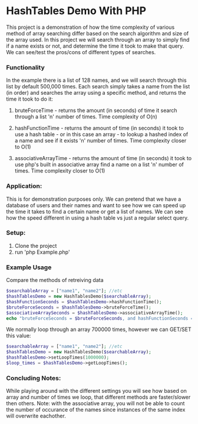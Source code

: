 # HashTables Demo With PHP

This project is a demonstration of how the time complexity of various method of array searching differ based on the search algorithm and size of the array used. In this project we will search through an array to simply find if a name exists or not, and determine the time it took to make that query. We can see/test the pros/cons of different types of searches.

### Functionality

In the example there is a list of 128 names, and we will search through this list by default 500,000 times. Each search simply takes a name from the list (in order) and searches the array using a specific method, and returns the time it took to do it:

1) bruteForceTime - returns the amount (in seconds) of time it search through a list 'n' number of times. Time complexity of O(n)

2) hashFunctionTime - returns the amount of time (in seconds) it took to use a hash table - or in this case an array - to lookup a hashed index of a name and see if it exists 'n' number of times.  Time complexity closer to O(1)

2) associativeArrayTime - returns the amount of time (in seconds) it took to use php's built in associative array find a name on a list 'n' number of times. Time complexity closer to O(1)

### Application: 
This is for demonstration purposes only. We can pretend that we have a database of users and their names and want to see how we can speed up the time it takes to find a certain name or get a list of names. We can see how the speed different in using a hash table vs just a regular select query.

### Setup:
1) Clone the project 
2) run 'php Example.php' 

### Example Usage

Compare the methods of retreiving data
```php
$searchableArray = ["name1", "name2"]; //etc
$hashTablesDemo = new HashTablesDemo($searchableArray);
$hashFunctionSeconds = $hashTablesDemo->hashFunctionTime(); 
$bruteForceSeconds = $hashTablesDemo->bruteForceTime();
$associativeArraySeconds = $hashTablesDemo->associativeArrayTime();
echo "bruteForceSeconds = $bruteForceSeconds, and hashFunctionSeconds = $hashFunctionSeconds, and associativeArraySeconds = $associativeArraySeconds";
```


We normally loop through an array 700000 times, however we can GET/SET this value:
```php
$searchableArray = ["name1", "name2"]; //etc
$hashTablesDemo = new HashTablesDemo($searchableArray);
$hashTablesDemo->setLoopTimes(1000000);
$loop_times = $hashTablesDemo->getLoopTimes();
```

### Concluding Notes:
While playing around with the different settings you will see how based on array and number of times we loop, that different methods are faster/slower then others. Note: with the associative array, you will not be able to count the number of occurance of the names since instances of the same index will overwrite eachother.